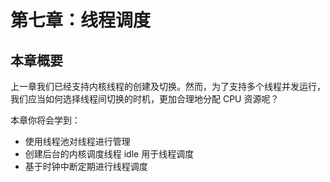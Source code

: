 # 第七章：线程调度

## 本章概要

上一章我们已经支持内核线程的创建及切换。然而，为了支持多个线程并发运行，我们应当如何选择线程间切换的时机，更加合理地分配 CPU 资源呢？

本章你将会学到：

- 使用线程池对线程进行管理
- 创建后台的内核调度线程 idle 用于线程调度
- 基于时钟中断定期进行线程调度
